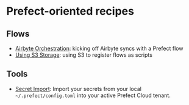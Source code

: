 # Prefect-oriented recipes

## Flows
- [Airbyte Orchestration](airbyte-orchestration): kicking off Airbyte syncs with a Prefect flow
- [Using S3 Storage](s3-storage): using S3 to register flows as scripts 

## Tools
- [Secret Import](tools/import-secrets-to-cloud/): Import your secrets from your local `~/.prefect/config.toml` into your active Prefect Cloud tenant.